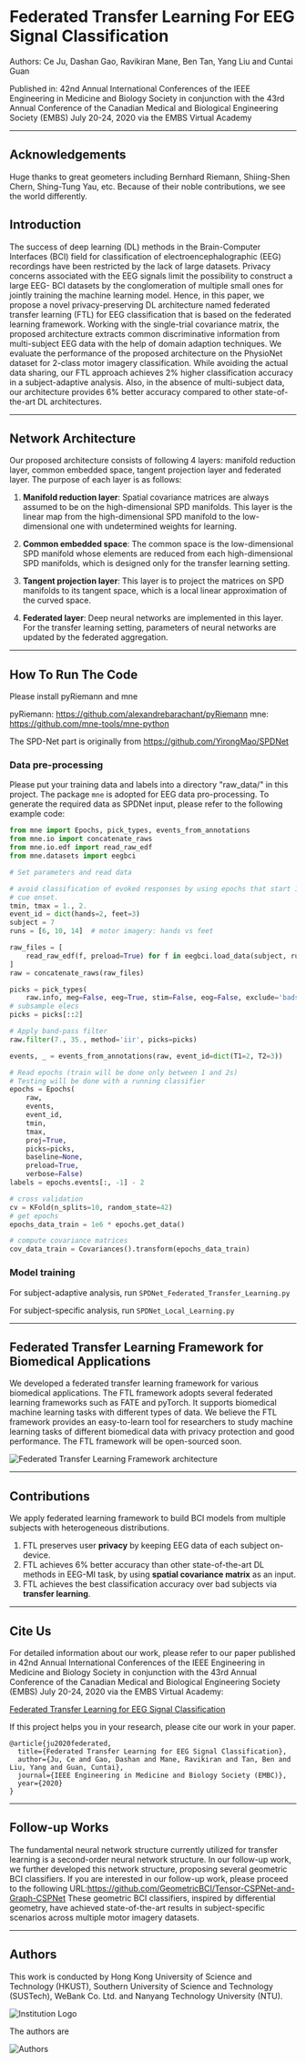 # Federated Transfer Learning For EEG Signal Classification

Authors: Ce Ju, Dashan Gao, Ravikiran Mane, Ben Tan, Yang Liu and Cuntai Guan

Published in: 42nd Annual International Conferences of the IEEE Engineering in Medicine and Biology Society in 
conjunction with the 43rd Annual Conference of the Canadian Medical and Biological Engineering Society (EMBS)
July 20-24, 2020 via the EMBS Virtual Academy

---

## Acknowledgements
Huge thanks to great geometers including Bernhard Riemann, Shiing-Shen Chern, Shing-Tung Yau, etc. Because of their noble contributions, we see the world differently.

## Introduction

<!--- ![Federated Learning](https://github.com/DashanGao/Federated-Transfer-Leraning-for-EEG/blob/master/imgs/federated_learning.png =250*250)![Federated Learning EEG](https://github.com/DashanGao/Federated-Transfer-Leraning-for-EEG/blob/master/imgs/federated_learning_eeg.png =250*250) --->

The success of deep learning (DL) methods in the Brain-Computer Interfaces (BCI) field for classification of 
electroencephalographic (EEG) recordings have been restricted by the lack of large datasets. Privacy concerns 
associated with the EEG signals limit the possibility to construct a large EEG- BCI datasets by the conglomeration of 
multiple small ones for jointly training the machine learning model. Hence, in this paper, we propose a novel 
privacy-preserving DL architecture named federated transfer learning (FTL) for EEG classification that is based on the 
federated learning framework. Working with the single-trial covariance matrix, the proposed architecture extracts common 
discriminative information from multi-subject EEG data with the help of domain adaption techniques. We evaluate 
the performance of the proposed architecture on the PhysioNet dataset for 2-class motor imagery classification. 
While avoiding the actual data sharing, our FTL approach achieves 2% higher classification accuracy in a 
subject-adaptive analysis. Also, in the absence of multi-subject data, our architecture provides 6% better accuracy 
compared to other state-of-the-art DL architectures.

---

## Network Architecture

Our proposed architecture consists of following 4 layers:
manifold reduction layer, common embedded space, tangent projection layer and federated layer. 
The purpose of each layer is as follows:

1. **Manifold reduction layer**: Spatial covariance matrices are always assumed to be on the high-dimensional 
SPD manifolds. This layer is the linear map from the high-dimensional SPD manifold to the low-dimensional one 
with undetermined weights for learning.

2. **Common embedded space**: The common space is the low-dimensional SPD manifold whose elements are reduced from 
each high-dimensional SPD manifolds, which is designed only for the transfer learning setting.

3. **Tangent projection layer**: This layer is to project the matrices on SPD manifolds to its tangent space, 
which is a local linear approximation of the curved space.

4. **Federated layer**: Deep neural networks are implemented in this layer. For the transfer learning setting, 
parameters of neural networks are updated by the federated aggregation.


---

## How To Run The Code

Please install pyRiemann and mne

pyRiemann: https://github.com/alexandrebarachant/pyRiemann
mne: https://github.com/mne-tools/mne-python

The SPD-Net part is originally from https://github.com/YirongMao/SPDNet

### Data pre-processing

Please put your training data and labels into a directory "raw_data/" in this project.
The package `mne` is adopted for EEG data pro-processing. To generate the required data as SPDNet input, please refer to the following example code: 

```python        
from mne import Epochs, pick_types, events_from_annotations
from mne.io import concatenate_raws
from mne.io.edf import read_raw_edf
from mne.datasets import eegbci

# Set parameters and read data

# avoid classification of evoked responses by using epochs that start 1s after
# cue onset.
tmin, tmax = 1., 2.
event_id = dict(hands=2, feet=3)
subject = 7
runs = [6, 10, 14]  # motor imagery: hands vs feet

raw_files = [
    read_raw_edf(f, preload=True) for f in eegbci.load_data(subject, runs)
]
raw = concatenate_raws(raw_files)

picks = pick_types(
    raw.info, meg=False, eeg=True, stim=False, eog=False, exclude='bads')
# subsample elecs
picks = picks[::2]

# Apply band-pass filter
raw.filter(7., 35., method='iir', picks=picks)

events, _ = events_from_annotations(raw, event_id=dict(T1=2, T2=3))

# Read epochs (train will be done only between 1 and 2s)
# Testing will be done with a running classifier
epochs = Epochs(
    raw,
    events,
    event_id,
    tmin,
    tmax,
    proj=True,
    picks=picks,
    baseline=None,
    preload=True,
    verbose=False)
labels = epochs.events[:, -1] - 2

# cross validation
cv = KFold(n_splits=10, random_state=42)
# get epochs
epochs_data_train = 1e6 * epochs.get_data()

# compute covariance matrices
cov_data_train = Covariances().transform(epochs_data_train)
```

### Model training

For subject-adaptive analysis, run `SPDNet_Federated_Transfer_Learning.py `

For subject-specific analysis, run `SPDNet_Local_Learning.py`

---

## Federated Transfer Learning Framework for Biomedical Applications

We developed a federated transfer learning framework for various biomedical applications.
The FTL framework adopts several federated learning frameworks such as FATE and pyTorch. 
It supports biomedical machine learning tasks with different types of data.
We believe the FTL framework provides an easy-to-learn tool for researchers to study machine learning tasks of 
different biomedical data with privacy protection and good performance. The FTL framework will be open-sourced soon. 

![Federated Transfer Learning Framework architecture](https://github.com/DashanGao/Federated-Transfer-Leraning-for-EEG/blob/master/imgs/ftl_framework.png)

---

## Contributions
We apply federated learning framework to build BCI models from multiple subjects with heterogeneous distributions.
1. FTL preserves user **privacy** by keeping EEG data of each subject on-device.
2. FTL achieves 6% better accuracy than other state-of-the-art DL methods in EEG-MI task, by using **spatial covariance matrix** as an input.
3. FTL achieves the best classification accuracy over bad subjects via **transfer learning**.


---


## Cite Us

For detailed information about our work, please refer to our paper published in 42nd Annual International Conferences 
of the IEEE Engineering in Medicine and Biology Society in conjunction with the 43rd Annual Conference of the Canadian 
Medical and Biological Engineering Society (EMBS)
July 20-24, 2020 via the EMBS Virtual Academy: 

[Federated Transfer Learning for EEG Signal Classification](https://arxiv.org/abs/2004.12321)

If this project helps you in your research, please cite our work in your paper.

```
@article{ju2020federated,
  title={Federated Transfer Learning for EEG Signal Classification},
  author={Ju, Ce and Gao, Dashan and Mane, Ravikiran and Tan, Ben and Liu, Yang and Guan, Cuntai},
  journal={IEEE Engineering in Medicine and Biology Society (EMBC)},
  year={2020}
}
```
---

## Follow-up Works

The fundamental neural network structure currently utilized for transfer learning is a second-order neural network structure. In our follow-up work, we further developed this network structure, proposing several geometric BCI classifiers. If you are interested in our follow-up work, please proceed to the following URL:https://github.com/GeometricBCI/Tensor-CSPNet-and-Graph-CSPNet These geometric BCI classifiers, inspired by differential geometry, have achieved state-of-the-art results in subject-specific scenarios across multiple motor imagery datasets.

---

## Authors

This work is conducted by Hong Kong University of Science and Technology (HKUST), Southern University of Science and Technology (SUSTech), WeBank Co. Ltd. and Nanyang Technology University (NTU).

![Institution Logo](https://github.com/DashanGao/Federated-Transfer-Leraning-for-EEG/blob/master/imgs/institution_logo.png)

The authors are

![Authors](https://github.com/DashanGao/Federated-Transfer-Leraning-for-EEG/blob/master/imgs/authors_embc.png)


